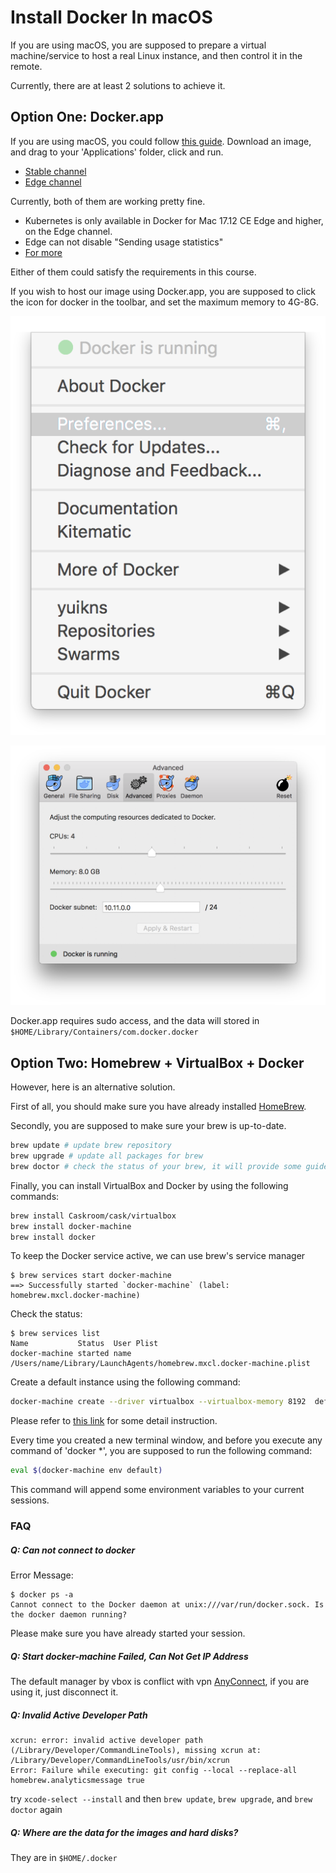 ---
---
# Install Docker In macOS

If you are using macOS, you are supposed to prepare a virtual machine/service to host a real Linux instance, and then control it in the remote.

Currently, there are at least 2 solutions to achieve it.

## Option One:  Docker.app

If you are using macOS, you could follow [this guide](https://docs.docker.com/docker-for-mac/install/). Download an image, and drag to your 'Applications' folder, click and run.

+ [Stable channel](https://download.docker.com/mac/stable/Docker.dmg)
+ [Edge channel](https://download.docker.com/mac/edge/Docker.dmg)

Currently, both of them are working pretty fine. 

+ Kubernetes is only available in Docker for Mac 17.12 CE Edge and higher, on the Edge channel. 
+ Edge can not disable "Sending usage statistics"
+ [For more](https://docs.docker.com/docker-for-mac/faqs/#questions-about-dockerapp)

Either of them could satisfy the requirements in this course.

If you wish to host our image using Docker.app, you are supposed to click the icon for docker in the toolbar, and set the maximum memory to 4G-8G.

![](./images/docker-app-toolbar-preferences.png)

![](./images/docker-app-toolbar-preferences-advanced.png)

Docker.app requires sudo access, and the data will stored in `$HOME/Library/Containers/com.docker.docker`


## Option Two: Homebrew + VirtualBox + Docker

However, here is an alternative solution.

First of all, you should make sure you have already installed [HomeBrew](http://brew.sh/).

Secondly, you are supposed to make sure your brew is up-to-date.

```bash
brew update # update brew repository
brew upgrade # update all packages for brew
brew doctor # check the status of your brew, it will provide some guide to make your brew be normal
```

Finally, you can install VirtualBox and Docker by using the following commands:

```bash
brew install Caskroom/cask/virtualbox
brew install docker-machine
brew install docker
```

To keep the Docker service active, we can use brew's service manager

```
$ brew services start docker-machine
==> Successfully started `docker-machine` (label: homebrew.mxcl.docker-machine)
```

Check the status:

```
$ brew services list
Name           Status  User Plist
docker-machine started name   /Users/name/Library/LaunchAgents/homebrew.mxcl.docker-machine.plist
```

Create a default instance using the following command:

```bash
docker-machine create --driver virtualbox --virtualbox-memory 8192  default
```

Please refer to [this link](https://docs.docker.com/machine/reference/create/) for some detail instruction.

Every time you created a new terminal window, and before you execute any command of 'docker *', you are supposed to run the following command:

```bash
eval $(docker-machine env default)
```

This command will append some environment variables to your current sessions.

### FAQ

##### **Q:** Can not connect to docker

Error Message:

```
$ docker ps -a
Cannot connect to the Docker daemon at unix:///var/run/docker.sock. Is the docker daemon running?
```

Please make sure you have already started your session.

##### **Q:** Start docker-machine Failed, Can Not Get IP Address

The default manager by vbox is conflict with vpn [AnyConnect](https://faq.oit.gatech.edu/content/how-do-i-get-started-campus-vpn), if you are using it, just disconnect it.

##### **Q:** Invalid Active Developer Path

```text
xcrun: error: invalid active developer path (/Library/Developer/CommandLineTools), missing xcrun at: /Library/Developer/CommandLineTools/usr/bin/xcrun
Error: Failure while executing: git config --local --replace-all homebrew.analyticsmessage true
```

try `xcode-select --install` and then `brew update`, `brew upgrade`, and `brew doctor` again

##### **Q:** Where are the data for the images and hard disks?

They are in `$HOME/.docker`


